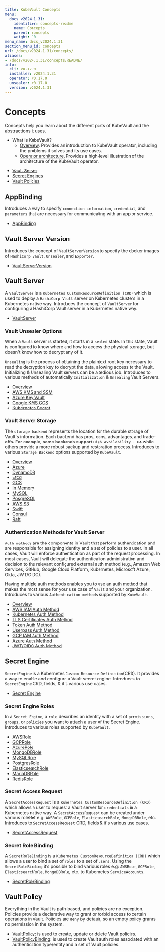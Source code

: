 ```yaml
---
title: KubeVault Concepts
menu:
  docs_v2024.1.31:
    identifier: concepts-readme
    name: Concepts
    parent: concepts
    weight: 10
menu_name: docs_v2024.1.31
section_menu_id: concepts
url: /docs/v2024.1.31/concepts/
aliases:
- /docs/v2024.1.31/concepts/README/
info:
  cli: v0.17.0
  installer: v2024.1.31
  operator: v0.17.0
  unsealer: v0.17.0
  version: v2024.1.31
---
```


# Concepts

Concepts help you learn about the different parts of KubeVault and the abstractions it uses.

- What is KubeVault?
  - [Overview](/docs/v2024.1.31/concepts/overview). Provides an introduction to KubeVault operator, including the problems it solves and its use cases.
  - [Operator architecture](/docs/v2024.1.31/concepts/architecture). Provides a high-level illustration of the architecture of the KubeVault operator.

<ul class="nav nav-tabs" id="conceptsTab" role="tablist">
  <li class="nav-item">
    <a class="nav-link active" id="vault-server-tab" data-toggle="tab" href="#vault-server" role="tab" aria-controls="vault-server" aria-selected="true">Vault Server</a>
  </li>
  <li class="nav-item">
    <a class="nav-link" id="secret-engine-tab" data-toggle="tab" href="#secret-engine" role="tab" aria-controls="secret-engine" aria-selected="false">Secret Engines</a>
  </li>
  <li class="nav-item">
    <a class="nav-link" id="vault-policy-tab" data-toggle="tab" href="#vault-policy" role="tab" aria-controls="vault-policy" aria-selected="false">Vault Policies</a>
  </li>
</ul>
<div class="tab-content" id="conceptsTabContent">
  <div class="tab-pane fade show active" id="vault-server" role="tabpanel" aria-labelledby="vault-server-tab">

## AppBinding

Introduces a way to specify `connection information`, `credential`, and `parameters` that are necessary for communicating with an app or service.

- [AppBinding](/docs/v2024.1.31/concepts/vault-server-crds/auth-methods/appbinding)

## Vault Server Version

Introduces the concept of `VaultServerVersion` to specify the docker images of `HashiCorp Vault`, `Unsealer`, and `Exporter`.

- [VaultServerVersion](/docs/v2024.1.31/concepts/vault-server-crds/vaultserverversion)

## Vault Server

A `VaultServer` is a `Kubernetes CustomResourceDefinition (CRD)` which is used to deploy a `HashiCorp Vault` server on Kubernetes clusters in a Kubernetes native way. Introduces the concept of `VaultServer` for configuring a HashiCorp Vault server in a Kubernetes native way.

- [VaultServer](/docs/v2024.1.31/concepts/vault-server-crds/vaultserver)

### Vault Unsealer Options
When a `Vault` server is started, it starts in a `sealed` state. In this state, Vault is configured to know where and how to access the physical storage, but doesn't know how to decrypt any of it.

`Unsealing` is the process of obtaining the plaintext root key necessary to read the decryption key to decrypt the data, allowing access to the Vault. Initializing & Unsealing Vault servers can be a tedious job. 
Introduces to various methods of automatically `Initialization` & `Unsealing` Vault Servers.

- [Overview](/docs/v2024.1.31/concepts/vault-server-crds/unsealer/overview)
- [AWS KMS and SSM](/docs/v2024.1.31/concepts/vault-server-crds/unsealer/aws_kms_ssm)
- [Azure Key Vault](/docs/v2024.1.31/concepts/vault-server-crds/unsealer/azure_key_vault)
- [Google KMS GCS](/docs/v2024.1.31/concepts/vault-server-crds/unsealer/google_kms_gcs)
- [Kubernetes Secret](/docs/v2024.1.31/concepts/vault-server-crds/unsealer/kubernetes_secret)
  
### Vault Server Storage
The `storage backend` represents the location for the durable storage of Vault's information. Each backend has pros, cons, advantages, and trade-offs. For example, some backends support `High Availability - HA` while others provide a more robust backup and restoration process. Introduces to various `Storage Backend` options supported by `KubeVault`.

- [Overview](/docs/v2024.1.31/concepts/vault-server-crds/storage/overview)
- [Azure](/docs/v2024.1.31/concepts/vault-server-crds/storage/azure)
- [DynamoDB](/docs/v2024.1.31/concepts/vault-server-crds/storage/dynamodb)
- [Etcd](/docs/v2024.1.31/concepts/vault-server-crds/storage/etcd)
- [GCS](/docs/v2024.1.31/concepts/vault-server-crds/storage/gcs)
- [In Memory](/docs/v2024.1.31/concepts/vault-server-crds/storage/inmem)
- [MySQL](/docs/v2024.1.31/concepts/vault-server-crds/storage/mysql)
- [PosgreSQL](/docs/v2024.1.31/concepts/vault-server-crds/storage/postgresql)
- [AWS S3](/docs/v2024.1.31/concepts/vault-server-crds/storage/s3)
- [Swift](/docs/v2024.1.31/concepts/vault-server-crds/storage/swift)
- [Consul](/docs/v2024.1.31/concepts/vault-server-crds/storage/consul)
- [Raft](/docs/v2024.1.31/concepts/vault-server-crds/storage/raft)

### Authentication Methods for Vault Server
`Auth methods` are the components in Vault that perform authentication and are responsible for assigning identity and a set of policies to a user. In all cases, Vault will enforce authentication as part of the request processing. In most cases, Vault will delegate the authentication administration and decision to the relevant configured external auth method (e.g., Amazon Web Services, GitHub, Google Cloud Platform, Kubernetes, Microsoft Azure, Okta, JWT/OIDC).

Having multiple auth methods enables you to use an auth method that makes the most sense for your use case of `Vault` and your organization.
Introduces to various `Authentication methods` supported by `KubeVault`.

- [Overview](/docs/v2024.1.31/concepts/vault-server-crds/auth-methods/overview)
- [AWS IAM Auth Method](/docs/v2024.1.31/concepts/vault-server-crds/auth-methods/aws-iam)
- [Kubernetes Auth Method](/docs/v2024.1.31/concepts/vault-server-crds/auth-methods/kubernetes)
- [TLS Certificates Auth Method](/docs/v2024.1.31/concepts/vault-server-crds/auth-methods/tls)
- [Token Auth Method](/docs/v2024.1.31/concepts/vault-server-crds/auth-methods/token)
- [Userpass Auth Method](/docs/v2024.1.31/concepts/vault-server-crds/auth-methods/userpass)
- [GCP IAM Auth Method](/docs/v2024.1.31/concepts/vault-server-crds/auth-methods/gcp-iam)
- [Azure Auth Method](/docs/v2024.1.31/concepts/vault-server-crds/auth-methods/azure)
- [JWT/OIDC Auth Method](/docs/v2024.1.31/concepts/vault-server-crds/auth-methods/jwt-oidc)

</div>
<div class="tab-pane fade" id="secret-engine" role="tabpanel" aria-labelledby="secret-engine-tab">

## Secret Engine

`SecretEngine` is a Kubernetes `Custom Resource Definition`(CRD). It provides a way to enable and configure a Vault secret engine. Introduces to `SecretEngine` CRD, fields, & it's various use cases.

- [Secret Engine](/docs/v2024.1.31/concepts/secret-engine-crds/secretengine)

### Secret Engine Roles
In a `Secret Engine`, a `role` describes an identity with a set of `permissions`, `groups`, or `policies` you want to attach a user of the Secret Engine. Introduces to various roles supported by `KubeVault`.

- [AWSRole](/docs/v2024.1.31/concepts/secret-engine-crds/aws-secret-engine/awsrole)
- [GCPRole](/docs/v2024.1.31/concepts/secret-engine-crds/gcp-secret-engine/gcprole)
- [AzureRole](/docs/v2024.1.31/concepts/secret-engine-crds/azure-secret-engine/azurerole)
- [MongoDBRole](/docs/v2024.1.31/concepts/secret-engine-crds/database-secret-engine/mongodb)
- [MySQLRole](/docs/v2024.1.31/concepts/secret-engine-crds/database-secret-engine/mysql)
- [PostgresRole](/docs/v2024.1.31/concepts/secret-engine-crds/database-secret-engine/postgresrole)
- [ElasticsearchRole](/docs/v2024.1.31/concepts/secret-engine-crds/database-secret-engine/elasticsearch)
- [MariaDBRole](/docs/v2024.1.31/concepts/secret-engine-crds/database-secret-engine/mariadb)
- [RedisRole](/docs/v2024.1.31/concepts/secret-engine-crds/database-secret-engine/redis)
  
### Secret Access Request
A `SecretAccessRequest` is a `Kubernetes CustomResourceDefinition (CRD)` which allows a user to request a Vault server for `credentials` in a Kubernetes native way. A `SecretAccessRequest` can be created under various roleRef e.g: `AWSRole`, `GCPRole`, `ElasticsearchRole`, `MongoDBRole`, etc. Introduces to `SecretAccessRequest` CRD, fields & it's various use cases.

- [SecretAccessRequest](/docs/v2024.1.31/concepts/secret-engine-crds/secret-access-request)

### Secret Role Binding
A `SecretRoleBinding` is a `Kubernetes CustomResourceDefinition (CRD)` which allows a user to bind a set of `roles` to a set of `users`. Using the `SecretRoleBinding` it’s possible to bind various roles e.g: `AWSRole`, `GCPRole`, `ElasticsearchRole`, `MongoDBRole`, etc. to Kubernetes `ServiceAccounts`.

- [SecretRoleBinding](/docs/v2024.1.31/concepts/secret-engine-crds/secret-role-binding)

</div>
<div class="tab-pane fade" id="vault-policy" role="tabpanel" aria-labelledby="vault-policy-tab">

## Vault Policy

Everything in the Vault is path-based, and policies are no exception. Policies provide a declarative way to grant or forbid access to certain operations in Vault. Policies are `deny` by default, so an empty policy grants no permission in the system.

- [VaultPolicy](/docs/v2024.1.31/concepts/policy-crds/vaultpolicy): is used to create, update or delete Vault policies.
- [VaultPolicyBinding](/docs/v2024.1.31/concepts/policy-crds/vaultpolicybinding): is used to create Vault auth roles associated with an authentication type/entity and a set of Vault policies.

</div>
</div>
